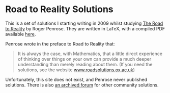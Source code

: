# Road to Reality Solutions

This is a set of solutions I starting writing in 2009 whilst studying 
[The Road to Reality](https://en.wikipedia.org/wiki/The_Road_to_Reality) by Roger Penrose. They are written in LaTeX, with a compiled PDF available [here](https://sebastianbodenstein.net/pdf/penrose_solutions.pdf).

Penrose wrote in the preface to Road to Reality that: 
> It is always the case, with Mathematics, that a little direct experience of thinking over things on your own can provide a much deeper understanding than merely reading about them. (If you need the solutions, see the website www.roadsolutions.ox.ac.uk)

Unfortunately, this site does not exist, and Penrose never published solutions. There is also [an archived forum](http://www.roadtoreality.info/
) for other community solutions.